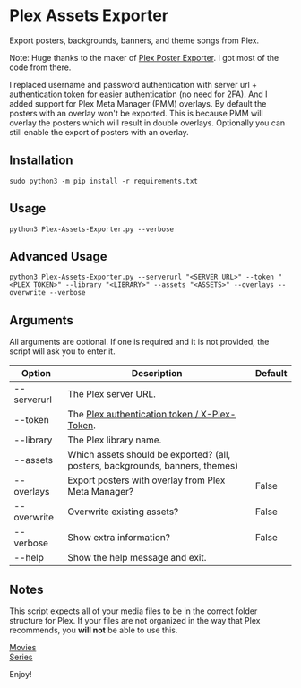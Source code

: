 # Plex Assets Exporter
Export posters, backgrounds, banners, and theme songs from Plex.

Note: Huge thanks to the maker of [Plex Poster Exporter](https://github.com/engelde/plex-poster-exporter). I got most of the code from there. 

I replaced username and password authentication with server url + authentication token for easier authentication (no need for 2FA). And I added support for Plex Meta Manager (PMM) overlays. By default the posters with an overlay won't be exported. This is because PMM will overlay the posters which will result in double overlays. Optionally you can still enable the export of posters with an overlay.

## Installation
```
sudo python3 -m pip install -r requirements.txt
```

## Usage
```
python3 Plex-Assets-Exporter.py --verbose
```

## Advanced Usage
```
python3 Plex-Assets-Exporter.py --serverurl "<SERVER URL>" --token "<PLEX TOKEN>" --library "<LIBRARY>" --assets "<ASSETS>" --overlays --overwrite --verbose
```

## Arguments

All arguments are optional. If one is required and it is not provided, the script will ask you to enter it.

| Option          | Description                                                                    | Default       |  
| --------------- | ------------------------------------------------------------------------------ | ------------- |  
| --serverurl     | The Plex server URL.                                                           |               |  
| --token         | The [Plex authentication token / X-Plex-Token](https://support.plex.tv/articles/204059436-finding-an-authentication-token-x-plex-token/).                                  |               |  
| --library       | The Plex library name.                                                         |               |  
| --assets        | Which assets should be exported? (all, posters, backgrounds, banners, themes)  |               |
| --overlays      | Export posters with overlay from Plex Meta Manager?                            | False         |  
| --overwrite     | Overwrite existing assets?                                                     | False         |  
| --verbose       | Show extra information?                                                        | False         |  
| --help          | Show the help message and exit.                                                |               |  

## Notes

This script expects all of your media files to be in the correct folder structure for Plex. If your files are not organized in the way that Plex recommends, you **will not** be able to use this.

[Movies](https://support.plex.tv/articles/naming-and-organizing-your-movie-media-files/)  
[Series](https://support.plex.tv/articles/naming-and-organizing-your-tv-show-files/)  

Enjoy!
